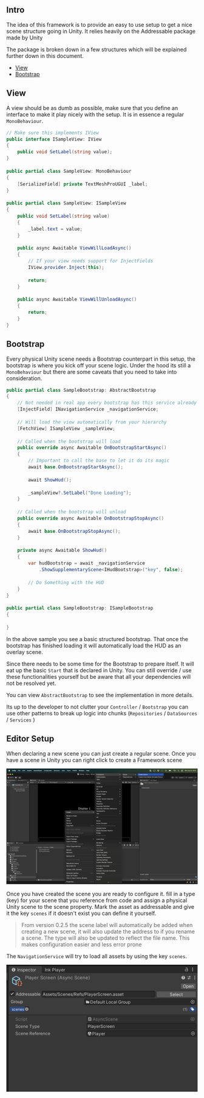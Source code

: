 ## Intro

The idea of this framework is to provide an easy to use setup to get a nice scene structure going in Unity. It relies heavily on the Addressable package made by Unity

The package is broken down in a few structures which will be explained further down in this document.

- [View](#View)
- [Bootstrap](#Bootstrap)
## View

A view should be as dumb as possible, make sure that you define an interface to make it play nicely with the setup. It is in essence a regular `MonoBehaviour`.

```csharp
// Make sure this implements IView
public interface ISampleView: IView
{
	public void SetLabel(string value);
}

public partial class SampleView: MonoBehaviour 
{
	[SerializeField] private TextMeshProUGUI _label;
}

public partial class SampleView: ISampleView 
{
	public void SetLabel(string value) 
	{
		_label.text = value;
	}
	
	public async Awaitable ViewWillLoadAsync() 
	{
		// If your view needs support for InjectFields 
		IView.provider.Inject(this);
		
		return;
	}
	
	public async Awaitable ViewWillUnloadAsync() 
	{
		return;
	}
}
```

## Bootstrap

Every physical Unity scene needs a Bootstrap counterpart in this setup, the bootstrap is where you kick off your scene logic. Under the hood its still a `MonoBehaviour` but there are some caveats that you need to take into consideration.

```csharp
public partial class SampleBootstrap: AbstractBootstrap 
{
	// Not needed in real app every bootstrap has this service already defined
	[InjectField] INavigationService _navigationService;

	// Will load the view automatically from your hierarchy
	[FetchView] ISampleView _sampleView;

	// Called when the bootstrap will load
	public override async Awaitable OnBootstrapStartAsync() 
	{
		// Important to call the base to let it do its magic
		await base.OnBootstrapStartAsync();
		
		await ShowHud();
		
		_sampleView?.SetLabel("Done Loading");
	}

	// Called when the bootstrap will unload
	public override async Awaitable OnBootstrapStopAsync() 
	{
		await base.OnBootstrapStopAsync();
	}
	
	private async Awaitable ShowHud()
	{
		var hudBootstrap = await _navigationService
			.ShowSupplementaryScene<IHudBootstrap>("key", false);
		
		// Do Something with the HUD
	}
}

public partial class SampleBootstrap: ISampleBootstrap 
{

}
```

In the above sample you see a basic structured bootstrap. That once the bootstrap has finished loading it will automatically load the HUD as an overlay scene. 

Since there needs to be some time for the Bootstrap to prepare itself. It will eat up the basic `Start` that is declared in Unity. You can still override / use these functionalities yourself but be aware that all your dependencies will not be resolved yet.

You can view `AbstractBootstrap` to see the implementation in more details.

Its up to the developer to not clutter your `Controller` / `Bootstrap` you can use other patterns to break up logic into chunks (`Repositories` / `DataSources` / `Services` )

## Editor Setup

When declaring a new scene you can just create a regular scene. Once you have a scene in Unity you can right click to create a Framework scene

![Create Scene](Images/Create%20Scene.png)

Once you have created the scene you are ready to configure it. fill in a type (key) for your scene that you reference from code and assign a physical Unity scene to the scene property. Mark the asset as addressable and give it the key `scenes` if it doesn't exist you can define it yourself.

> From version 0.2.5 the scene label will automatically be added when creating a new scene, it will also update the address to if you rename a scene. The type will also be updated to reflect the file name. This makes configuration easier and less error prone

The `NavigationService` will try to load all assets by using the key `scenes`.

![Configure Scene](Images/Configure%20Scene.png)
